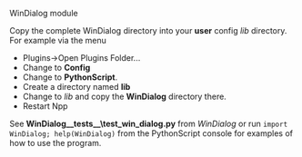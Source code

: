 
WinDialog module

Copy the complete WinDialog directory into your **user** config *lib* directory.
For example via the menu
- Plugins->Open Plugins Folder...
- Change to **Config**
- Change to **PythonScript**.
- Create a directory named **lib**
- Change to *lib* and copy the **WinDialog** directory there.
- Restart Npp

See **WinDialog\_\_tests_\_\test_win_dialog.py** from *WinDialog* or run `import WinDialog; help(WinDialog)`
from the PythonScript console for examples of how to use the program.
